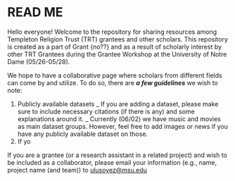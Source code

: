 # READ ME
Hello everyone! Welcome to the repository for sharing resources among Templeton Religion Trust (TRT) grantees and other scholars. This repository is created as a part of Grant {no??} and as a result of scholarly interest by other TRT Grantees during the Grantee Workshop at the University of Notre Dame (05/26-05/28).

We hope to have a collaborative page where scholars from different fields can come by and utilize. To do so, there are ***a few guidelines*** we wish to note:
1) Publicly available datasets
   _ If you are adding a dataset, please make sure to include necessary citations (if there is any) and some explanations around it. 
     _ Currently (06/02) we have music and movies as main dataset groups. However, feel free to add images or news if you have any publicly available dataset on those.
3) If yo





If you are a grantee (or a research assistant in a related project) and wish to be included as a collaborator, please email your information (e.g., name, project name (and team)) to ulusoyez@msu.edu
